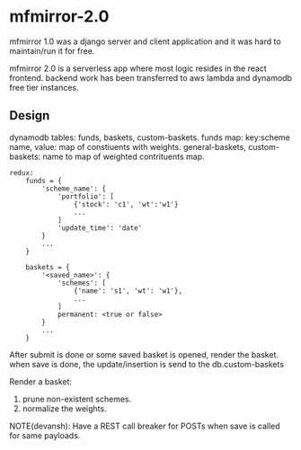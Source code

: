 # mfmirror-2.0

mfmirror 1.0 was a django server and client application and it was hard to maintain/run it for free.

mfmirror 2.0 is a serverless app where most logic resides in the react frontend. backend work has
been transferred to aws lambda and dynamodb free tier instances.

## Design

dynamodb tables: funds, baskets, custom-baskets.
funds map: key:scheme name, value: map of constiuents with weights.
general-baskets, custom-baskets: name to map of weighted contrituents map.

```
redux:
    funds = {
        'scheme_name': {
            'portfolio': [
                {'stock': 'c1', 'wt':'w1'}
                ...
            ]
            'update_time': 'date'
        }
        ...
    }

    baskets = {
        '<saved_name>': {
            'schemes': [
                {'name': 's1', 'wt': 'w1'},
                ...
            ]
            permanent: <true or false>
        }
        ...
    }
```

After submit is done or some saved basket is opened, render the basket.
when save is done, the update/insertion is send to the db.custom-baskets

Render a basket:

1. prune non-existent schemes.
2. normalize the weights.

NOTE(devansh): Have a REST call breaker for POSTs when save is called for same payloads.
